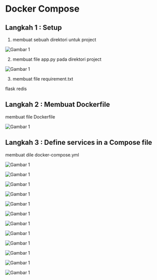 # Docker Compose

## Langkah 1 : Setup


1. membuat sebuah direktori untuk project

![Gambar 1](./docker01.png)

2. membuat file app.py pada direktori project

![Gambar 1](./docker02.png)

3. membuat file requirement.txt

flask
redis


## Langkah 2 : Membuat Dockerfile

membuat file Dockerfile

![Gambar 1](./docker03a.png)

## Langkah 3 : Define services in a Compose file

membuat dile docker-compose.yml




![Gambar 1](./docker03.png)


![Gambar 1](./docker04.png)


![Gambar 1](./docker05.png)


![Gambar 1](./docker06.png)


![Gambar 1](./docker07.png)


![Gambar 1](./docker08.png)


![Gambar 1](./docker09.png)


![Gambar 1](./docker10.png)


![Gambar 1](./docker11.png)


![Gambar 1](./docker12.png)


![Gambar 1](./docker13.png)


![Gambar 1](./docker14.png)
